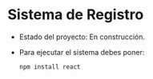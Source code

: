<h1>Sistema de Registro</h1>

- Estado del proyecto: En construcción.
- Para ejecutar el sistema debes poner:
  
  ````npm install react````
